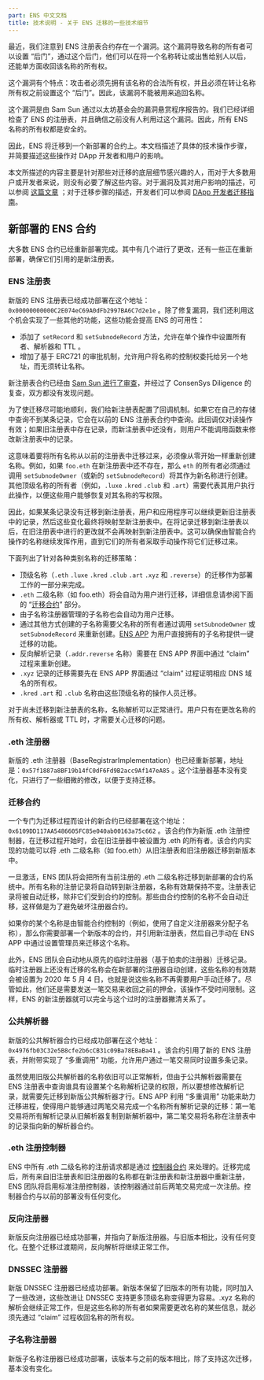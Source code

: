 ```yaml
---
part: ENS 中文文档
title: 技术说明 - 关于 ENS 迁移的一些技术细节
---
```


最近，我们注意到 ENS 注册表合约存在一个漏洞。这个漏洞导致名称的所有者可以设置 “后门”，通过这个后门，他们可以在将一个名称转让或出售给别人以后，还能单方面收回该名称的所有权。

这个漏洞有个特点：攻击者必须先拥有该名称的合法所有权，并且必须在转让名称所有权之前设置这个 “后门”。因此，该漏洞不能被用来追回名称。

这个漏洞是由 Sam Sun 通过以太坊基金会的漏洞悬赏程序报告的。我们已经详细检查了 ENS 的注册表，并且确信之前没有人利用过这个漏洞。因此，所有 ENS 名称的所有权都是安全的。

因此，ENS 将迁移到一个新部署的合约上。本文档描述了具体的技术操作步骤，并简要描述这些操作对 DApp 开发者和用户的影响。

本文所描述的内容主要是针对那些对迁移的底层细节感兴趣的人，而对于大多数用户或开发者来说，则没有必要了解这些内容。对于漏洞及其对用户影响的描述，可以参阅 [这篇文章](https://medium.com/the-ethereum-name-service/ens-registry-migration-bug-fix-new-features-64379193a5a) ；对于迁移步骤的描述，开发者们可以参阅 [DApp 开发者迁移指南](guide-for-dapp-developers.html)。

## 新部署的 ENS 合约

大多数 ENS 合约已经重新部署完成。其中有几个进行了更改，还有一些正在重新部署，确保它们引用的是新注册表。

### ENS 注册表

新版的 ENS 注册表已经成功部署在这个地址：`0x00000000000C2E074eC69A0dFb2997BA6C7d2e1e` 。除了修复漏洞，我们还利用这个机会实现了一些其他的功能，这些功能会提高 ENS 的可用性：

* 添加了 `setRecord` 和 `setSubnodeRecord` 方法，允许在单个操作中设置所有者、解析器和 TTL 。
* 增加了基于 ERC721 的审批机制，允许用户将名称的控制权委托给另一个地址，而无须转让名称。

新注册表合约已经由 [Sam Sun 进行了审查](https://gist.github.com/samczsun/2f0a2e266191042baada48c5407d8986)，并经过了 ConsenSys Diligence 的复查，双方都没有发现问题。

为了使迁移尽可能地顺利，我们给新注册表配置了回调机制。如果它在自己的存储中查询不到某条记录，它会在以前的 ENS 注册表合约中查询。此回调仅对读操作有效；如果旧注册表中存在记录，而新注册表中还没有，则用户不能调用函数来修改新注册表中的记录。

这意味着要将所有名称从以前的注册表中迁移过来，必须像从零开始一样重新创建名称。例如，如果 `foo.eth` 在新注册表中还不存在，那么 `eth` 的所有者必须通过调用 `setSubnodeOwner`（或新的 `setSubnodeRecord`）将其作为新名称进行创建。其他顶级名称的所有者（例如，`.luxe` `.kred` `.club` 和 `.art`）需要代表其用户执行此操作，以便这些用户能够恢复对其名称的写权限。

因此，如果某条记录没有迁移到新注册表，用户和应用程序可以继续更新旧注册表中的记录，然后这些变化最终将映射至新注册表中。在将记录迁移到新注册表以后，在旧注册表中进行的更改就不会再映射到新注册表中。这可以确保由智能合约操作的名称继续发挥作用，直到它们的所有者采取手动操作将它们迁移过来。

下面列出了针对各种类别名称的迁移策略：

* 顶级名称（`.eth` `.luxe` `.kred` `.club` `.art` `.xyz` 和 `.reverse`）的迁移作为部署工作的一部分来完成。
* `.eth` 二级名称（如 foo.eth）将会自动为用户进行迁移，详细信息请参阅下面的 “[迁移合约](#迁移合约)” 部分。
* 由子名称注册器管理的子名称也会自动为用户迁移。
* 通过其他方式创建的子名称需要父名称的所有者通过调用 `setSubnodeOwner` 或 `setSubnodeRecord` 来重新创建。[ENS APP](https://app.ens.domains/) 为用户直接拥有的子名称提供一键迁移的功能。
* 反向解析记录（`.addr.reverse` 名称）需要在 ENS APP 界面中通过 “claim” 过程来重新创建。
* `.xyz` 记录的迁移需要先在 ENS APP 界面通过 “claim” 过程证明相应 DNS 域名的所有权。
* `.kred` `.art` 和 `.club` 名称由这些顶级名称的操作人员迁移。

对于尚未迁移到新注册表的名称，名称解析可以正常进行。用户只有在更改名称的所有权、解析器或 TTL 时，才需要关心迁移的问题。

### .eth 注册器

新版的 .eth 注册器（BaseRegistrarImplementation）也已经重新部署，地址是：`0x57f1887a8BF19b14fC0dF6Fd9B2acc9Af147eA85` 。这个注册器基本没有变化，只进行了一些细微的修改，以便于支持迁移。

### 迁移合约

一个专门为迁移过程而设计的新合约已经部署在这个地址：`0x6109DD117AA5486605FC85e040ab00163a75c662` 。该合约作为新版 .eth 注册控制器，在迁移过程开始时，会在旧注册器中被设置为 .eth 的所有者。该合约内实现的功能可以将 .eth 二级名称（如 foo.eth）从旧注册表和旧注册器迁移到新版本中。

一旦激活，ENS 团队将会把所有当前注册的 .eth 二级名称迁移到新部署的合约系统中。所有名称的注册记录将自动转到新注册器，名称有效期保持不变。注册表记录将被自动迁移，除非它们受到合约的控制。那些由合约控制的名称不会自动迁移，这样做是为了避免破坏注册器合约。

如果你的某个名称是由智能合约控制的（例如，使用了自定义注册器来分配子名称），那么你需要部署一个新版本的合约，并引用新注册表，然后自己手动在 ENS APP 中通过设置管理员来迁移这个名称。

此外，ENS 团队会自动地从原先的临时注册器（基于拍卖的注册器）迁移记录。临时注册器上还没有迁移的名称会在新部署的注册器自动创建，这些名称的有效期会被设置为 2020 年 5 月 4 日，也就是说这些名称不再需要用户手动迁移了。尽管如此，他们还是需要发送一笔交易来收回之前的押金，该操作不受时间限制。这样，ENS 的新注册器就可以完全与这个过时的注册器撇清关系了。

### 公共解析器

新版的公共解析器合约已经成功部署在这个地址：`0x4976fb03C32e5B8cfe2b6cCB31c09Ba78EBaBa41` 。该合约引用了新的 ENS 注册表，并附带实现了 “多重调用” 功能，允许用户通过一笔交易同时设置多条记录。

虽然使用旧版公共解析器的名称依旧可以正常解析，但由于公共解析器需要在 ENS 注册表中查询谁具有设置某个名称解析记录的权限，所以要想修改解析记录，就需要先迁移到新版公共解析器才行。ENS APP 利用 “多重调用” 功能来助力迁移进程，使得用户能够通过两笔交易完成一个名称所有解析记录的迁移：第一笔交易将所有解析记录从旧解析器复制到新解析器中，第二笔交易将名称在注册表中的记录指向新的解析器合约。

### .eth 注册控制器

ENS 中所有 .eth 二级名称的注册请求都是通过 [控制器合约](/docs/contract-api-reference/eth-permanent-registrar/controller.html) 来处理的。迁移完成后，所有来自旧注册表和旧注册器的名称都在新注册表和新注册器中重新注册，ENS 团队将启用标准注册控制器，该控制器通过前后两笔交易完成一次注册。控制器合约与以前的部署没有任何变化。

### 反向注册器

新版反向注册器已经成功部署，并指向了新版注册器。与旧版本相比，没有任何变化。在整个迁移过渡期间，反向解析将继续正常工作。

### DNSSEC 注册器

新版 DNSSEC 注册器已经成功部署。新版本保留了旧版本的所有功能，同时加入了一些改进，这些改进让 DNSSEC 支持更多顶级名称变得更为容易。.xyz 名称的解析会继续正常工作，但是这些名称的所有者如果需要更改名称的某些信息，就必须先通过 “claim” 过程收回名称的所有权。

### 子名称注册器

新版子名称注册器已经成功部署，该版本与之前的版本相比，除了支持这次迁移，基本没有变化。
